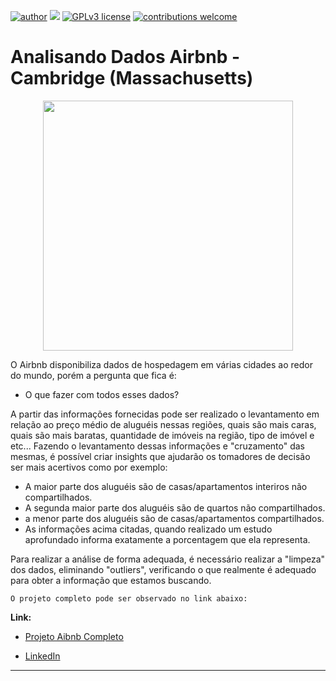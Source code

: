 [![author](https://img.shields.io/badge/author-Douglas-red.svg)](https://www.linkedin.com/in/douglas-cavalcante-02400b83/) [![](https://img.shields.io/badge/python-3.7+-blue.svg)](https://www.python.org/downloads/release/python-365/) [![GPLv3 license](https://img.shields.io/badge/License-GPLv3-blue.svg)](http://perso.crans.org/besson/LICENSE.html) [![contributions welcome](https://img.shields.io/badge/contributions-welcome-brightgreen.svg?style=flat)](https://github.com/carlosfab/data_science/issues)


#    Analisando Dados Airbnb - Cambridge (Massachusetts)
<p align="center">
<img src="https://images.unsplash.com/photo-1570122712585-b7cff982ebc2?ixlib=rb-4.0.3&ixid=MnwxMjA3fDB8MHxwaG90by1wYWdlfHx8fGVufDB8fHx8&auto=format&fit=crop&w=870&q=80" height="400px"></p>

  O Airbnb disponibiliza dados de hospedagem em várias cidades ao redor do mundo, porém a pergunta que fica é: 
  
  - O que fazer com todos esses dados?

  A partir das informações fornecidas pode ser realizado o levantamento em relação ao preço médio de aluguéis nessas regiões, quais são mais caras, quais são mais baratas, quantidade de imóveis na região, tipo de imóvel e etc...
  Fazendo o levantamento dessas informações e "cruzamento" das mesmas, é possível criar insights que ajudarão os tomadores de decisão ser mais acertivos como por exemplo:
  
  * A maior parte dos aluguéis são de casas/apartamentos interiros não compartilhados.
  * A segunda maior parte dos aluguéis são de quartos não compartilhados.
  * a menor parte dos aluguéis são de casas/apartamentos compartilhados.
  * As informações acima citadas, quando realizado um estudo aprofundado informa exatamente a porcentagem que ela representa.
  
  Para realizar a análise de forma adequada, é necessário realizar a "limpeza" dos dados, eliminando "outliers", verificando o que realmente é adequado para obter a informação que estamos buscando.
  
    O projeto completo pode ser observado no link abaixo:

**Link:**
* [Projeto Aibnb Completo](https://github.com/DouglasC07/Proejeto_Airbnb/blob/main/Analisando_os_Dados_do_Airbnb_(Cambridge_Massachusetts)_V1_1.ipynb) 

* [LinkedIn](https://www.linkedin.com/in/douglas-cavalcante-02400b83/)


---
